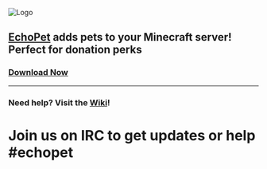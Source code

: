 ![Logo](https://raw.githubusercontent.com/Borlea/EchoPet/master/src/resources/EchoPet.png)
## [EchoPet](https://dev.bukkit.org/bukkit-plugins/echopet/) adds pets to your Minecraft server! Perfect for donation perks
### [Download Now](http://jenkins.codingforcookies.com/view/All/job/EchoPet/)
----

### Need help? Visit the [Wiki](https://github.com/Borlea/EchoPet/wiki)!


# Join us on IRC to get updates or help #echopet
